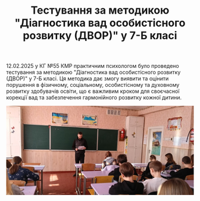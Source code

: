 ﻿---
title: Тестування за методикою "Діагностика вад особистісного розвитку (ДВОР)" у 7-Б класі
---

12.02.2025 у КГ №55 КМР практичним психологом було проведено тестування за методикою "Діагностика вад особистісного розвитку (ДВОР)" у 7-Б класі. Ця методика дає змогу виявити та оцінити порушення в фізичному, соціальному, особистісному та духовному розвитку здобувачів освіти, що є важливим кроком для своєчасної корекції вад та забезпечення гармонійного розвитку кожної дитини.

![](image.jpg)
